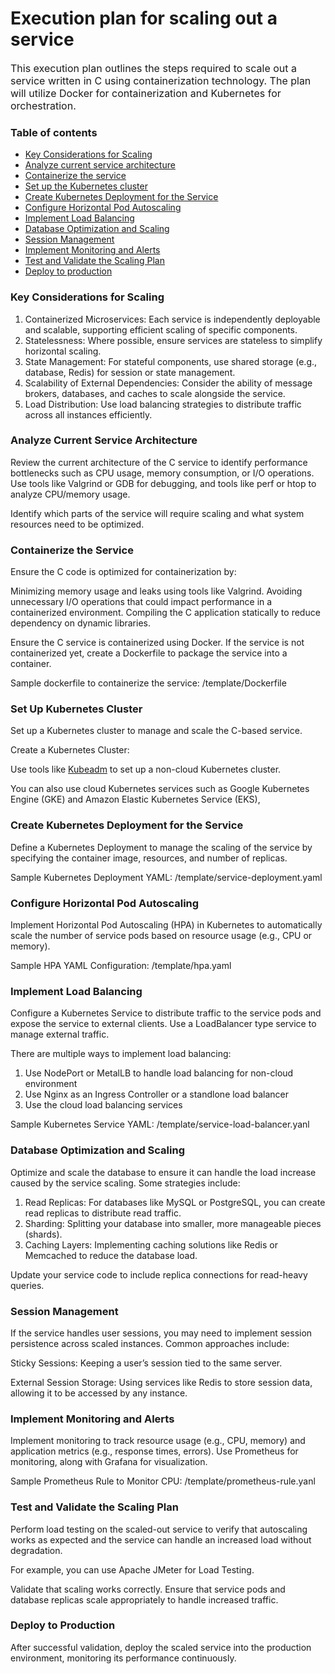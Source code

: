 
# Execution plan for scaling out a service

<p style="font-size: 16px">
This execution plan outlines the steps required to scale out a service written in C using containerization technology. The plan will utilize Docker for containerization and Kubernetes for orchestration. 
</p>

### Table of contents
- [Key Considerations for Scaling](#key-considerations-for-scaling)
- [Analyze current service architecture](#analyze-current-service-architecture)
- [Containerize the service](#containerize-the-service)
- [Set up the Kubernetes cluster](#set-up-the-kubernetes-cluster)
- [Create Kubernetes Deployment for the Service](#create-kubernetes-eployment-for-the-service)
- [Configure Horizontal Pod Autoscaling](#configure-horizontal-pod-autoscaling)
- [Implement Load Balancing](#implement-load-balancing)
- [Database Optimization and Scaling](#database-optimization-and-scaling)
- [Session Management](#session-management)
- [Implement Monitoring and Alerts](#implement-monitoring-and-alerts)
- [Test and Validate the Scaling Plan](#test-and-validate-the-scaling-plan)
- [Deploy to production](#deploy-to-production)


### Key Considerations for Scaling
1. Containerized Microservices: Each service is independently deployable and scalable, supporting efficient scaling of specific components.
2. Statelessness: Where possible, ensure services are stateless to simplify horizontal scaling.
3. State Management: For stateful components, use shared storage (e.g., database, Redis) for session or state management.
4. Scalability of External Dependencies: Consider the ability of message brokers, databases, and caches to scale alongside the service.
5. Load Distribution: Use load balancing strategies to distribute traffic across all instances efficiently.

### Analyze Current Service Architecture

Review the current architecture of the C service to identify performance bottlenecks such as CPU usage, memory consumption, or I/O operations. Use tools like Valgrind or GDB for debugging, and tools like perf or htop to analyze CPU/memory usage.

Identify which parts of the service will require scaling and what system resources need to be optimized.


### Containerize the Service


Ensure the C code is optimized for containerization by:

Minimizing memory usage and leaks using tools like Valgrind. Avoiding unnecessary I/O operations that could impact performance in a containerized environment. Compiling the C application statically to reduce dependency on dynamic libraries.


Ensure the C service is containerized using Docker. If the service is not containerized yet, create a Dockerfile to package the service into a container.

Sample dockerfile to containerize the service:
/template/Dockerfile


### Set Up Kubernetes Cluster

Set up a Kubernetes cluster to manage and scale the C-based service. 

Create a Kubernetes Cluster:

Use tools like [Kubeadm](https://kubernetes.io/docs/setup/production-environment/tools/kubeadm/) to set up a non-cloud Kubernetes cluster.

You can also use cloud Kubernetes services such as Google Kubernetes Engine (GKE) and 
Amazon Elastic Kubernetes Service (EKS),


### Create Kubernetes Deployment for the Service

Define a Kubernetes Deployment to manage the scaling of the service by specifying the container image, resources, and number of replicas.

Sample Kubernetes Deployment YAML:
/template/service-deployment.yaml


### Configure Horizontal Pod Autoscaling

Implement Horizontal Pod Autoscaling (HPA) in Kubernetes to automatically scale the number of  service pods based on resource usage (e.g., CPU or memory).

Sample HPA YAML Configuration:
/template/hpa.yaml


### Implement Load Balancing

Configure a Kubernetes Service to distribute traffic to the service pods and expose the service to external clients. Use a LoadBalancer type service to manage external traffic.

There are multiple ways to implement load balancing:

1. Use NodePort or MetalLB to handle load balancing for non-cloud environment
2. Use Nginx as an Ingress Controller or a standlone load balancer
3. Use the cloud load balancing services

Sample Kubernetes Service YAML:
/template/service-load-balancer.yanl


### Database Optimization and Scaling

Optimize and scale the database to ensure it can handle the load increase caused by the service scaling. Some strategies include:

1. Read Replicas: For databases like MySQL or PostgreSQL, you can create read replicas to distribute read traffic.
2. Sharding: Splitting your database into smaller, more manageable pieces (shards).
3. Caching Layers: Implementing caching solutions like Redis or Memcached to reduce the database load.

Update your service code to include replica connections for read-heavy queries.

### Session Management
If the service handles user sessions, you may need to implement session persistence across scaled instances. Common approaches include:

Sticky Sessions: Keeping a user’s session tied to the same server.

External Session Storage: Using services like Redis to store session data, allowing it to be accessed by any instance.

### Implement Monitoring and Alerts

Implement monitoring to track resource usage (e.g., CPU, memory) and application metrics (e.g., response times, errors). Use Prometheus for monitoring, along with Grafana for visualization.

Sample Prometheus Rule to Monitor CPU:
/template/prometheus-rule.yanl


### Test and Validate the Scaling Plan

Perform load testing on the scaled-out service to verify that autoscaling works as expected and the service can handle an increased load without degradation.

For example, you can use Apache JMeter for Load Testing.

Validate that scaling works correctly.
Ensure that service pods and database replicas scale appropriately to handle increased traffic.

### Deploy to Production

After successful validation, deploy the scaled service into the production environment, monitoring its performance continuously.